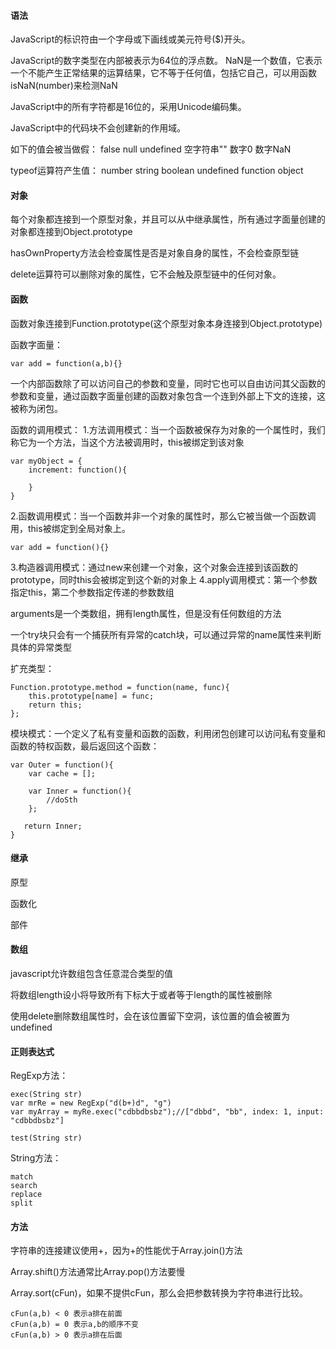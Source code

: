 #### 语法
JavaScript的标识符由一个字母或下画线或美元符号($)开头。

JavaScript的数字类型在内部被表示为64位的浮点数。
NaN是一个数值，它表示一个不能产生正常结果的运算结果，它不等于任何值，包括它自己，可以用函数isNaN(number)来检测NaN

JavaScript中的所有字符都是16位的，采用Unicode编码集。

JavaScript中的代码块不会创建新的作用域。

如下的值会被当做假：
false
null
undefined
空字符串""
数字0
数字NaN

typeof运算符产生值：
number
string
boolean
undefined
function
object

#### 对象
每个对象都连接到一个原型对象，并且可以从中继承属性，所有通过字面量创建的对象都连接到Object.prototype

hasOwnProperty方法会检查属性是否是对象自身的属性，不会检查原型链

delete运算符可以删除对象的属性，它不会触及原型链中的任何对象。

#### 函数
函数对象连接到Function.prototype(这个原型对象本身连接到Object.prototype)

函数字面量：


```
var add = function(a,b){}

```
一个内部函数除了可以访问自己的参数和变量，同时它也可以自由访问其父函数的参数和变量，通过函数字面量创建的函数对象包含一个连到外部上下文的连接，这被称为闭包。

函数的调用模式：
1.方法调用模式：当一个函数被保存为对象的一个属性时，我们称它为一个方法，当这个方法被调用时，this被绑定到该对象

```
var myObject = {
	increment: function(){
		
	}
}
```

2.函数调用模式：当一个函数并非一个对象的属性时，那么它被当做一个函数调用，this被绑定到全局对象上。

```
var add = function(){}
```

3.构造器调用模式：通过new来创建一个对象，这个对象会连接到该函数的prototype，同时this会被绑定到这个新的对象上
4.apply调用模式：第一个参数指定this，第二个参数指定传递的参数数组

arguments是一个类数组，拥有length属性，但是没有任何数组的方法

一个try块只会有一个捕获所有异常的catch块，可以通过异常的name属性来判断具体的异常类型

扩充类型：

```
Function.prototype.method = function(name, func){
	this.prototype[name] = func;
	return this;
};
```

模块模式：一个定义了私有变量和函数的函数，利用闭包创建可以访问私有变量和函数的特权函数，最后返回这个函数：

```
var Outer = function(){
	var cache = [];

	var Inner = function(){
		//doSth
	};

   return Inner;
}
```

#### 继承
原型

函数化

部件

#### 数组
javascript允许数组包含任意混合类型的值

将数组length设小将导致所有下标大于或者等于length的属性被删除

使用delete删除数组属性时，会在该位置留下空洞，该位置的值会被置为undefined

#### 正则表达式
RegExp方法：

```
exec(String str)
var mrRe = new RegExp("d(b+)d", "g")
var myArray = myRe.exec("cdbbdbsbz");//["dbbd", "bb", index: 1, input: "cdbbdbsbz"]

test(String str)
```

String方法：

```
match
search
replace
split
```

#### 方法
字符串的连接建议使用+，因为+的性能优于Array.join()方法  

Array.shift()方法通常比Array.pop()方法要慢  

Array.sort(cFun)，如果不提供cFun，那么会把参数转换为字符串进行比较。  
```
cFun(a,b) < 0 表示a排在前面
cFun(a,b) = 0 表示a,b的顺序不变
cFun(a,b) > 0 表示a排在后面
```


